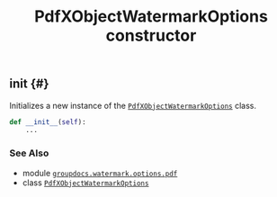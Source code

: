 ﻿---
title: PdfXObjectWatermarkOptions constructor
second_title: GroupDocs.Watermark for Python via .NET API References
description: 
type: docs
url: /python-net/groupdocs.watermark.options.pdf/pdfxobjectwatermarkoptions/__init__/
is_root: false
weight: 10
---

## __init__ {#}

Initializes a new instance of the [`PdfXObjectWatermarkOptions`](/watermark/python-net/groupdocs.watermark.options.pdf/pdfxobjectwatermarkoptions) class.



```python
def __init__(self):
    ...
```





### See Also
* module [`groupdocs.watermark.options.pdf`](../../)
* class [`PdfXObjectWatermarkOptions`](/watermark/python-net/groupdocs.watermark.options.pdf/pdfxobjectwatermarkoptions)
